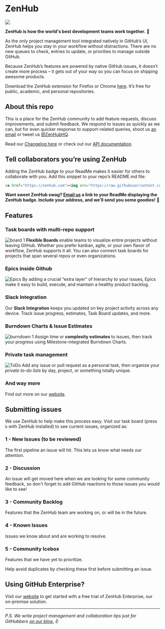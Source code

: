 # ZenHub 

<a href="https://zenhub.com"><img src="https://raw.githubusercontent.com/ZenHubIO/support/master/zenhub-badge.png"></a>

**ZenHub is how the world's best development teams work together.** 🎈 

As the only project management tool integrated natively in GitHub’s UI, ZenHub helps you stay in your workflow without distractions. There are no new queues to check, entries to update, or priorities to manage outside GitHub. 

Because ZenHub’s features are powered by native GitHub issues, it doesn’t create more process – it gets out of your way so you can focus on shipping awesome products.

Download the ZenHub extension for Firefox or Chrome [here](http://www.zenhub.com). It’s free for public, academic, and personal repositories. 

## About this repo 

This is a place for the ZenHub community to add feature requests, discuss improvements,  and submit feedback. We respond to issues as quickly as we can, but for even quicker response to support-related queries, shoot us [an email](mailto:support@zenhub.com) or tweet us [@ZenHubHQ](http://www.twitter.com/zenhubhq).  

Read our [Changelog here](https://github.com/ZenHubIO/support/blob/master/CHANGELOG.md) or check out our [API documentation](https://github.com/ZenHubIO/API). 


## Tell collaborators you’re using ZenHub

Adding the ZenHub badge to your ReadMe makes it easier for others to collaborate with you. Add this snippet to your repo’s README.md file: 

```html
<a href="https://zenhub.com"><img src="https://raw.githubusercontent.com/ZenHubIO/support/master/zenhub-badge.png"></a>
```

**Want sweet ZenHub swag? [Email us](mailto:support@zenhub.com) a link to your ReadMe displaying the ZenHub badge. Include your address, and we’ll send you some goodies!** 🎉 

## Features

### Task boards with multi-repo support
![board 1](https://cloud.githubusercontent.com/assets/8771909/10051076/8a8ca5bc-61d4-11e5-98ae-1942c8a29e33.png)
**Flexible Boards** enable teams to visualize entire projects without leaving GitHub. Whether you prefer kanban, agile, or your own flavor of workflow, ZenHub supports it all. You can also connect task boards for projects that span several repos or even organizations. 

### Epics inside Github 
![Epics](https://cloud.githubusercontent.com/assets/8771909/15079255/5517f82e-136c-11e6-8773-dd861282bae6.jpg)
By adding a crucial “extra layer” of hierarchy to your issues, Epics make it easy to build, execute, and maintain a healthy product backlog. 

### Slack Integration
Our **Slack Integration** keeps you updated on key project activity across any device. Track issue progress, estimates, Task Board updates, and more.

### Burndown Charts & Issue Estimates 
![burndown 1](https://cloud.githubusercontent.com/assets/8771909/10032793/1ff10ca6-613a-11e5-8528-f220414775ef.png)
Assign time or **complexity estimates** to issues, then track your progress using Milestone-integrated Burndown Charts. 

### Private task management 
![ToDo](https://cloud.githubusercontent.com/assets/8771909/15087781/0f5d85a8-13a1-11e6-9963-9d9ba3c773c6.jpg)
Add any issue or pull request as a personal task, then organize your *private to-do lists* by day, project, or something totally unique.

### And way more
Find out more on our [website](http://www.zenhub.com). 

## Submitting issues 

We use ZenHub to help make this process easy.  Visit our task board (press `b` with ZenHub installed) to see current issues, organized as:

### 1 - New Issues (to be reviewed)

The first pipeline an issue will hit. This lets us know what needs our attention.

### 2 - Discussion

An issue will get moved here when we are looking for some community feedback, so don't forget to add GitHub reactions to those issues you would like to see!

### 3 - Community Backlog

Features that the ZenHub team are working on, or will be in the future.

### 4 - Known Issues

Issues we know about and are working to resolve.

### 5 - Community Icebox

Features that we have yet to prioritize.

Help avoid duplicates by checking these first before submitting an issue. 

## Using GitHub Enterprise? 

Visit our [website](http://www.zenhub.com/enterprise) to get started with a free trial of ZenHub Enterprise, our on-premise solution. 


-----

*P.S. We write project management and collaboration tips just for GitHubbers [on our blog.](http://www.zenhub.com/blog)* ✌️ 
